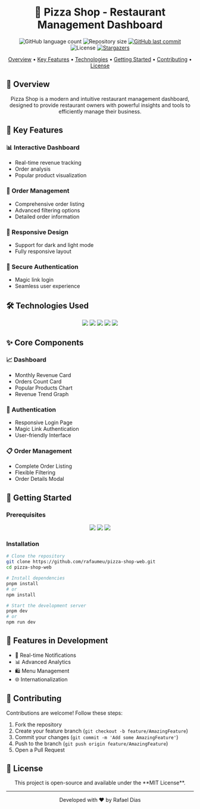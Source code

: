 <p align="center">
  <h1 align="center">🍕 Pizza Shop - Restaurant Management Dashboard</h1>
</p>

<p align="center">
  <img alt="GitHub language count" src="https://img.shields.io/github/languages/count/rafaumeu/pizza-shop-web?color=%2304D361">
  <img alt="Repository size" src="https://img.shields.io/github/repo-size/rafaumeu/pizza-shop-web">
  <a href="https://github.com/rafaumeu/pizza-shop-web/commits/main">
    <img alt="GitHub last commit" src="https://img.shields.io/github/last-commit/rafaumeu/pizza-shop-web">
  </a>
  <img alt="License" src="https://img.shields.io/badge/license-MIT-brightgreen">
  <a href="https://github.com/rafaumeu/pizza-shop-web/stargazers">
    <img alt="Stargazers" src="https://img.shields.io/github/stars/rafaumeu/pizza-shop-web?style=social">
  </a>
</p>

<p align="center">
  <a href="#-overview">Overview</a> •
  <a href="#-key-features">Key Features</a> •
  <a href="#️-technologies-used">Technologies</a> •
  <a href="#-getting-started">Getting Started</a> •
  <a href="#-contributing">Contributing</a> •
  <a href="#-license">License</a>
</p>

## 🚀 Overview

<p align="center">
Pizza Shop is a modern and intuitive restaurant management dashboard, designed to provide restaurant owners with powerful insights and tools to efficiently manage their business.
</p>

## 🌟 Key Features

### 📊 Interactive Dashboard

- Real-time revenue tracking
- Order analysis
- Popular product visualization

### 🧾 Order Management

- Comprehensive order listing
- Advanced filtering options
- Detailed order information

### 🌈 Responsive Design

- Support for dark and light mode
- Fully responsive layout

### 🔐 Secure Authentication

- Magic link login
- Seamless user experience

## 🛠️ Technologies Used

<p align="center">
  <img src="https://img.shields.io/badge/React-61DAFB?logo=react&logoColor=white" />
  <img src="https://img.shields.io/badge/TypeScript-3178C6?logo=typescript&logoColor=white" />
  <img src="https://img.shields.io/badge/Tailwind%20CSS-38B2AC?logo=tailwind-css&logoColor=white" />
  <img src="https://img.shields.io/badge/Vite-646CFF?logo=vite&logoColor=white" />
  <img src="https://img.shields.io/badge/Shadcn%20UI-000000?logo=shadcnui&logoColor=white" />
</p>

## ✨ Core Components

### 📈 Dashboard

- Monthly Revenue Card
- Orders Count Card
- Popular Products Chart
- Revenue Trend Graph

### 🔐 Authentication

- Responsive Login Page
- Magic Link Authentication
- User-friendly Interface

### 📋 Order Management

- Complete Order Listing
- Flexible Filtering
- Order Details Modal

## 🚀 Getting Started

### Prerequisites

<p align="center">
  <img src="https://img.shields.io/badge/Node.js-43853D?style=for-the-badge&logo=node.js&logoColor=white" />
  <img src="https://img.shields.io/badge/PNPM-%232C2D72.svg?style=for-the-badge&logo=pnpm&logoColor=white" />
  <img src="https://img.shields.io/badge/Git-F05032?style=for-the-badge&logo=git&logoColor=white" />
</p>

### Installation

```bash
# Clone the repository
git clone https://github.com/rafaumeu/pizza-shop-web.git
cd pizza-shop-web

# Install dependencies
pnpm install
# or
npm install

# Start the development server
pnpm dev
# or
npm run dev
```

## 🌈 Features in Development

- 🔔 Real-time Notifications
- 📊 Advanced Analytics
- 🛍️ Menu Management
- 🌐 Internationalization

## 🤝 Contributing

Contributions are welcome! Follow these steps:

1. Fork the repository
2. Create your feature branch (`git checkout -b feature/AmazingFeature`)
3. Commit your changes (`git commit -m 'Add some AmazingFeature'`)
4. Push to the branch (`git push origin feature/AmazingFeature`)
5. Open a Pull Request

## 📄 License

<p align="center">
This project is open-source and available under the **MIT License**.
</p>

---

<p align="center">Developed with ❤️ by Rafael Dias</p>
